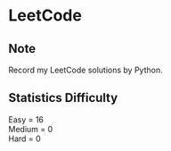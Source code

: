 # LeetCode

## Note
Record my LeetCode solutions by Python.

## Statistics Difficulty
Easy = 16  
Medium = 0  
Hard = 0  
